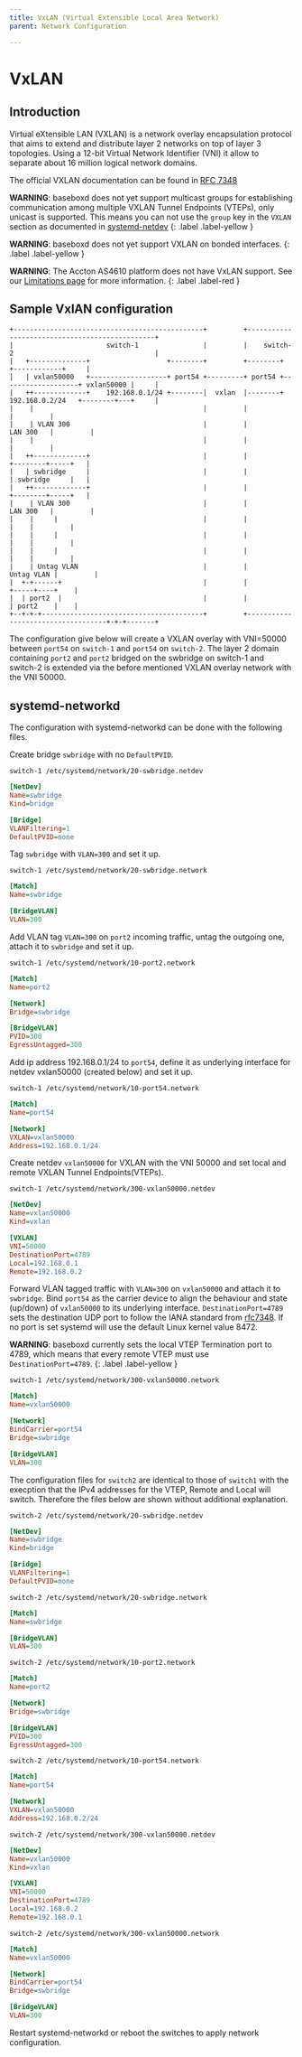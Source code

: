 ```yaml
---
title: VxLAN (Virtual Extensible Local Area Network)
parent: Network Configuration

---
```


# VxLAN

## Introduction

Virtual eXtensible LAN (VXLAN) is a network overlay encapsulation protocol that
aims to extend and distribute layer 2 networks on top of layer 3 topologies.
Using a 12-bit Virtual Network Identifier (VNI) it allow to separate about 16
million logical network domains.

The official VXLAN documentation can be found in
[RFC 7348](https://datatracker.ietf.org/doc/html/rfc7348)

**WARNING**: baseboxd does not yet support multicast groups for establishing
communication among multiple VXLAN Tunnel Endpoints (VTEPs), only unicast is
supported. This means you can not use the `group` key in the `VXLAN`
section as documented in
[systemd-netdev](https://www.freedesktop.org/software/systemd/man/systemd.netdev.html#Group=)
{: .label .label-yellow }

**WARNING**: baseboxd does not yet support VXLAN on bonded interfaces.
{: .label .label-yellow }

**WARNING**: The Accton AS4610 platform does not have VxLAN support. See our
[Limitations page](/limitations.html#No-VxLAN-support-on-Accton-AS4610) for more
information.
{: .label .label-red }

## Sample VxlAN configuration

```
+-----------------------------------------------+         +-----------------------------------------------+
|                       switch-1                |         |    switch-2                                   |
|   +--------------+                   +--------+         +--------+                   +------------+     |
|   | vxlan50000   +-------------------+ port54 +---------+ port54 +-------------------+ vxlan50000 |     |
|   ++-------------+    192.168.0.1/24 +--------|  vxlan  |--------+  192.168.0.2/24   +--------+---+     |
|    |                                          |         |                                     |         |
|    | VLAN 300                                 |         |                           LAN 300   |         |
|    |                                          |         |                                     |         |
|   ++-------------+                            |         |                            +--------+-----+   |
|   | swbridge     |                            |         |                            | swbridge     |   |
|   ++-------------+                            |         |                            +--------+-----+   |
|    | VLAN 300                                 |         |                           LAN 300   |         |
|    |     |                                    |         |                                |    |         |
|    |     |                                    |         |                                |    |         |
|    |     |                                    |         |                                |    |         |
|    | Untag VLAN                               |         |                          Untag VLAN |         |
|  +-+------+                                   |         |                               +-----+----+    |
|  | port2  |                                   |         |                               | port2    |    |
+--+-+-+----------------------------------------+         +-----------------------------------+-+-+-------+
```

The configuration give below will create a VXLAN overlay with VNI=50000 between
`port54` on `switch-1` and `port54` on `switch-2`. The layer 2 domain containing
`port2` and `port2` bridged on the swbridge on switch-1 and switch-2 is extended
via the before mentioned VXLAN overlay network with the VNI 50000.

## systemd-networkd

The configuration with systemd-networkd can be done with the following files.

Create bridge `swbridge` with no `DefaultPVID`.

`switch-1 /etc/systemd/network/20-swbridge.netdev`

```ini
[NetDev]
Name=swbridge
Kind=bridge

[Bridge]
VLANFiltering=1
DefaultPVID=none
```

Tag `swbridge` with `VLAN=300` and set it up.

`switch-1 /etc/systemd/network/20-swbridge.network`

```ini
[Match]
Name=swbridge

[BridgeVLAN]
VLAN=300
```

Add VLAN tag `VLAN=300` on `port2` incoming traffic, untag the outgoing one,
attach it to `swbridge` and set it up.

`switch-1 /etc/systemd/network/10-port2.network`

```ini
[Match]
Name=port2

[Network]
Bridge=swbridge

[BridgeVLAN]
PVID=300
EgressUntagged=300
```

Add ip address 192.168.0.1/24 to `port54`, define it as underlying interface for
netdev vxlan50000 (created below) and set it up.

`switch-1 /etc/systemd/network/10-port54.network`

```ini
[Match]
Name=port54

[Network]
VXLAN=vxlan50000
Address=192.168.0.1/24
```

Create netdev `vxlan50000` for VXLAN with the VNI 50000 and set local and remote
VXLAN Tunnel Endpoints(VTEPs).

`switch-1 /etc/systemd/network/300-vxlan50000.netdev`

```ini
[NetDev]
Name=vxlan50000
Kind=vxlan

[VXLAN]
VNI=50000
DestinationPort=4789
Local=192.168.0.1
Remote=192.168.0.2
```

Forward VLAN tagged traffic with `VLAN=300` on `vxlan50000` and attach it to
`swbridge`. Bind `port54` as the carrier device to align the behaviour and
state (up/down) of `vxlan50000` to its underlying interface.
`DestinationPort=4789` sets the destination UDP port to follow the IANA standard
from [rfc7348](https://datatracker.ietf.org/doc/html/rfc7348). If no port is
set systemd will use the default Linux kernel value 8472.

**WARNING**: baseboxd currently sets the local VTEP Termination port to 4789,
which means that every remote VTEP must use `DestinationPort=4789`.
{: .label .label-yellow }

`switch-1 /etc/systemd/network/300-vxlan50000.network`

```ini
[Match]
Name=vxlan50000

[Network]
BindCarrier=port54
Bridge=swbridge

[BridgeVLAN]
VLAN=300
```

The configuration files for `switch2` are identical to those of `switch1`
with the execption that the IPv4 addresses for the VTEP, Remote and Local will
switch. Therefore the files below are shown without additional explanation.

`switch-2 /etc/systemd/network/20-swbridge.netdev`

```ini
[NetDev]
Name=swbridge
Kind=bridge

[Bridge]
VLANFiltering=1
DefaultPVID=none
```

`switch-2 /etc/systemd/network/20-swbridge.network`

```ini
[Match]
Name=swbridge

[BridgeVLAN]
VLAN=300
```

`switch-2 /etc/systemd/network/10-port2.network`

```ini
[Match]
Name=port2

[Network]
Bridge=swbridge

[BridgeVLAN]
PVID=300
EgressUntagged=300
```

`switch-2 /etc/systemd/network/10-port54.network`

```ini
[Match]
Name=port54

[Network]
VXLAN=vxlan50000
Address=192.168.0.2/24
```

`switch-2 /etc/systemd/network/300-vxlan50000.netdev`

```ini
[NetDev]
Name=vxlan50000
Kind=vxlan

[VXLAN]
VNI=50000
DestinationPort=4789
Local=192.168.0.2
Remote=192.168.0.1
```

`switch-2 /etc/systemd/network/300-vxlan50000.network`

```ini
[Match]
Name=vxlan50000

[Network]
BindCarrier=port54
Bridge=swbridge

[BridgeVLAN]
VLAN=300
```

Restart systemd-networkd or reboot the switches to apply network configuration.
